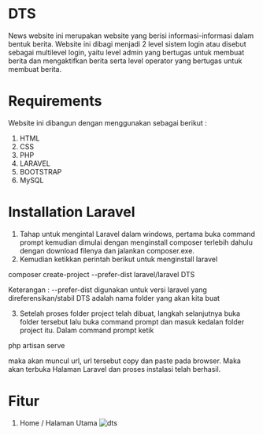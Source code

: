 # DTS
News website ini merupakan website yang berisi informasi-informasi dalam bentuk berita. Website ini dibagi menjadi 2 level sistem login atau disebut sebagai multilevel login, yaitu level admin yang bertugas untuk membuat berita dan mengaktifkan berita serta level operator yang bertugas untuk membuat berita.

# Requirements
Website ini dibangun dengan menggunakan sebagai berikut :
1. HTML
2. CSS
3. PHP
4. LARAVEL
5. BOOTSTRAP
6. MySQL

# Installation Laravel
1. Tahap untuk mengintal Laravel dalam windows, pertama buka command prompt kemudian dimulai dengan menginstall composer terlebih dahulu dengan download filenya dan jalankan composer.exe.
2. Kemudian ketikkan perintah berikut untuk menginstall laravel

composer create-project --prefer-dist laravel/laravel DTS

Keterangan	:
--prefer-dist digunakan untuk versi laravel yang direferensikan/stabil
DTS adalah nama folder yang akan kita buat 

3. Setelah proses folder project telah dibuat, langkah selanjutnya buka folder tersebut lalu buka command prompt dan masuk kedalan folder project itu. Dalam command prompt ketik

php artisan serve

maka akan muncul url, url tersebut copy dan paste pada browser. Maka akan terbuka Halaman Laravel dan proses instalasi telah berhasil.

# Fitur
1. Home / Halaman Utama
	![dts](https://user-images.githubusercontent.com/56539329/67201637-e212c800-f430-11e9-9b60-1959afddb2b1.png)